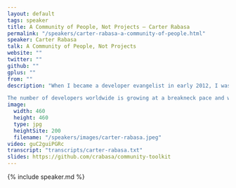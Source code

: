 ```yaml
---
layout: default
tags: speaker
title: A Community of People, Not Projects – Carter Rabasa
permalink: "/speakers/carter-rabasa-a-community-of-people.html"
speaker: Carter Rabasa
talk: A Community of People, Not Projects
website: ""
twitter: ""
github: ""
gplus: ""
from: ""
description: "When I became a developer evangelist in early 2012, I was told that an important part of my job was to support my developer community. This open ended mandate was both scary and exciting and I threw myself into the role, eventually getting involved in organizing meetups, hackathons, conferences and even a coworking space in my adopted home of Seattle, WA. However, earlier this year I started to experience severe burnout related to these activities and as I spoke to other organizers I started to hear similar stories.

The number of developers worldwide is growing at a breakneck pace and we need many more people to jump in and help support the new members of our community. This talk is about the joys of getting involved but also how the things that you love can sometimes hurt you. I’d like to share a few things I learned recently about prioritizing people over projects that make contributing both more scalable and also much more rewarding."
image:
  width: 460
  height: 460
  type: jpg
  heightSite: 200
  filename: "/speakers/images/carter-rabasa.jpeg"
video: guC2guiPGRc
transcript: "transcripts/carter-rabasa.txt"
slides: https://github.com/crabasa/community-toolkit
---
```


{% include speaker.md %}
